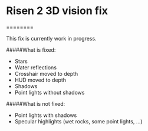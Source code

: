# Risen 2 3D vision fix
========

This fix is currently work in progress.

#####What is fixed:
- Stars
- Water reflections
- Crosshair moved to depth
- HUD moved to depth
- Shadows
- Point lights without shadows

#####What is not fixed:
- Point lights with shadows
- Specular highlights (wet rocks, some point lights, ...)

